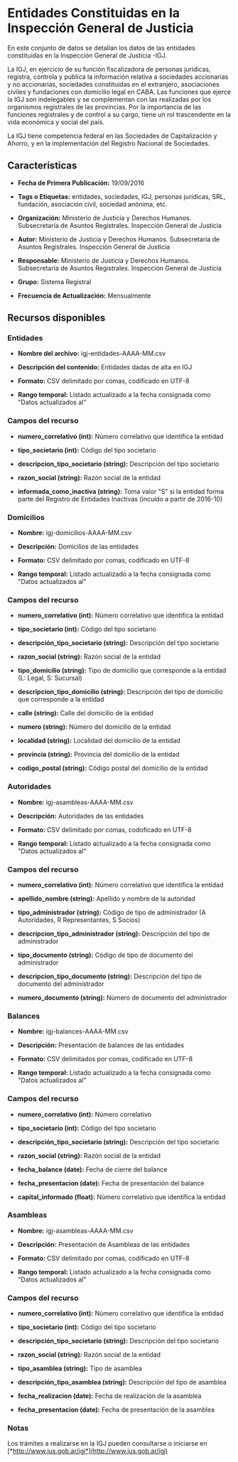 Entidades Constituidas en la Inspección General de Justicia
===========================================================

En este conjunto de datos se detallan los datos de las entidades constituidas en la Inspección General de Justicia -IGJ.

La IGJ, en ejercicio de su función fiscalizadora de personas jurídicas, registra, controla y publica la información relativa a sociedades accionarias y no accionarias, sociedades constituidas en el extranjero, asociaciones civiles y fundaciones con domicilio legal en CABA. Las funciones que ejerce la IGJ son indelegables y se complementan con las realizadas por los organismos registrales de las provincias. Por la importancia de las funciones registrales y de control a su cargo, tiene un rol trascendente en la vida económica y social del país.

La IGJ tiene competencia federal en las Sociedades de Capitalización y Ahorro, y en la implementación del Registro Nacional de Sociedades.

Características
---------------

-   **Fecha de Primera Publicación:** 19/09/2016

-   **Tags o Etiquetas:** entidades, sociedades, IGJ, personas jurídicas, SRL, fundación, asociación civil, sociedad anónima, etc.

-   **Organización:** Ministerio de Justicia y Derechos Humanos. Subsecretaría de Asuntos Registrales. Inspección General de Justicia

-   **Autor:** Ministerio de Justicia y Derechos Humanos. Subsecretaría de Asuntos Registrales. Inspección General de Justicia

-   **Responsable:** Ministerio de Justicia y Derechos Humanos. Subsecretaría de Asuntos Registrales. Inspección General de Justicia
-   **Grupo:** Sistema Registral

-   **Frecuencia de Actualización:** Mensualmente

Recursos disponibles
--------------------

### Entidades

-   **Nombre del archivo:** igj-entidades-AAAA-MM.csv

-   **Descripción del contenido:** Entidades dadas de alta en IGJ

-   **Formato:** CSV delimitado por comas, codificado en UTF-8

-   **Rango temporal:** Listado actualizado a la fecha consignada como "Datos actualizados al"

### Campos del recurso

-   **numero_correlativo (int):** Número correlativo que identifica la entidad

-   **tipo_societario (int):** Código del tipo societario

-   **descripcion_tipo_societario (string):** Descripción del tipo societario

-   **razon_social (string):** Razón social de la entidad

-   **informada_como_inactiva (string):** Toma valor "S" si la entidad forma parte del Registro de Entidades Inactivas (incuído a partir de 2016-10)

### Domicilios

-   **Nombre:** igj-domicilios-AAAA-MM.csv

-   **Descripción:** Domicilios de las entidades

-   **Formato:** CSV delimitado por comas, codificado en UTF-8

-   **Rango temporal:** Listado actualizado a la fecha consignada como "Datos actualizados al"

### Campos del recurso

-   **numero\_correlativo (int):** Número correlativo que identifica la entidad

-   **tipo\_societario (int):** Código del tipo societario

-   **descripción\_tipo\_societario (string):** Descripción del tipo societario

-   **razon\_social (string):** Razón social de la entidad

-   **tipo\_domicilio (string):** Tipo de domicilio que corresponde a la entidad (L: Legal, S: Sucursal)

-   **descripcion\_tipo\_domicilio (string):** Descripción del tipo de domicilio que corresponde a la entidad

-   **calle (string):** Calle del domicilio de la entidad

-   **numero (string):** Número del domicilio de la entidad

-   **localidad (string):** Localidad del domicilio de la entidad

-   **provincia (string):** Provincia del domicilio de la entidad

-   **codigo\_postal (string):** Código postal del domicilio de la entidad

### Autoridades

-   **Nombre:** igj-asambleas-AAAA-MM.csv

-   **Descripción:** Autoridades de las entidades

-   **Formato:** CSV delimitado por comas, codoficado en UTF-8

-   **Rango temporal:** Listado actualizado a la fecha consignada como "Datos actualizados al"

### Campos del recurso

-   **numero\_correlativo (int):** Número correlativo que identifica la entidad

-   **apellido\_nombre (string):** Apellido y nombre de la autoridad

-   **tipo\_administrador (string):** Código de tipo de administrador (A Autoridades, R Representantes, S Socios)

-   **descripcion\_tipo\_administrador (string):** Descripción del tipo de administrador

-   **tipo\_documento (string):** Código de tipo de documento del administrador

-   **descripcion\_tipo\_documento (string):** Descripción del tipo de documento del administrador

-   **numero\_documento (string):** Número de documento del administrador

### Balances

-   **Nombre:** igj-balances-AAAA-MM.csv

-   **Descripción:** Presentación de balances de las entidades

-   **Formato:** CSV delimitados por comas, codificado en UTF-8

-   **Rango temporal:** Listado actualizado a la fecha consignada como "Datos actualizados al"

### Campos del recurso

-   **numero\_correlativo (int):** Número correlativo

-   **tipo\_societario (int):** Código del tipo societario

-   **descripción\_tipo\_societario (string):** Descripción del tipo societario

-   **razon\_social (string):** Razón social de la entidad

-   **fecha\_balance (date):** Fecha de cierre del balance

-   **fecha\_presentacion (date):** Fecha de presentación del balance

-   **capital\_informado (float):** Número correlativo que identifica la entidad

### Asambleas

-   **Nombre:** igj-asambleas-AAAA-MM.csv

-   **Descripción:** Presentación de Asambleas de las entidades

-   **Formato:** CSV delimitado por comas, codificado en UTF-8

-   **Rango temporal:** Listado actualizado a la fecha consignada como "Datos actualizados al"

### Campos del recurso

-   **numero\_correlativo (int):** Número correlativo que identifica la entidad

-   **tipo\_societario (int):** Código del tipo societario

-   **descripción\_tipo\_societario (string):** Descripción del tipo societario

-   **razon\_social (string):** Razón social de la entidad

-   **tipo\_asamblea (string):** Tipo de asamblea

-   **descripción\_tipo\_asamblea (string):** Descripción del tipo de asamblea

-   **fecha\_realizacion (date):** Fecha de realización de la asamblea

-   **fecha\_presentacion (date):** Fecha de presentación de la asamblea


### Notas

Los trámites a realizarse en la IGJ pueden consultarse o iniciarse en [*http://www.jus.gob.ar/igj*](http://www.jus.gob.ar/igj)
